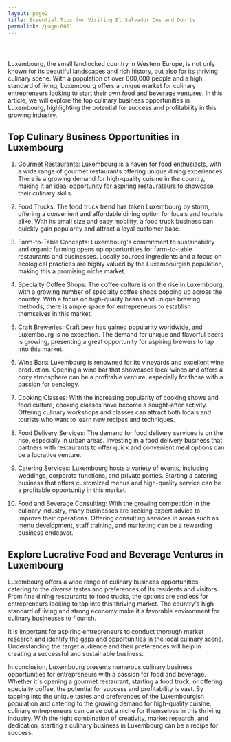 ```yaml
---
layout: page2
title: Essential Tips for Visiting El Salvador Dos and Don'ts
permalink: /page-0001
---
```




<div class="separator" style="clear: both;"><a href="https://blogger.googleusercontent.com/img/b/R29vZ2xl/AVvXsEhTTkAEeBqUaIegjS0iOsqXdGtasUJhidPLyB28YTJYHw1wx3aAerZx6VU2pwYhr2pqEFa86_9E01nDC-QR7ZbnAbYdFRkJGFWw5vZ5EwLHw2BTjkFhqRtIKD9sV9pDre2T0awCg6C8Db3Qu-FoHYTB0d9DDXjy6lYa27eCTU73S98uTOTwbxXWsAsus-0/s1600/images%20%285%29.jpeg" style="display: block; padding: 1em 0; text-align: center; "><img alt="" border="0" data-original-height="452" data-original-width="678" src="https://blogger.googleusercontent.com/img/b/R29vZ2xl/AVvXsEhTTkAEeBqUaIegjS0iOsqXdGtasUJhidPLyB28YTJYHw1wx3aAerZx6VU2pwYhr2pqEFa86_9E01nDC-QR7ZbnAbYdFRkJGFWw5vZ5EwLHw2BTjkFhqRtIKD9sV9pDre2T0awCg6C8Db3Qu-FoHYTB0d9DDXjy6lYa27eCTU73S98uTOTwbxXWsAsus-0/s1600/images%20%285%29.jpeg"/></a></div>




<p>Luxembourg, the small landlocked country in Western Europe, is not only known for its beautiful landscapes and rich history, but also for its thriving culinary scene. With a population of over 600,000 people and a high standard of living, Luxembourg offers a unique market for culinary entrepreneurs looking to start their own food and beverage ventures. In this article, we will explore the top culinary business opportunities in Luxembourg, highlighting the potential for success and profitability in this growing industry.</p>
<h2>Top Culinary Business Opportunities in Luxembourg</h2>
<ol>
<li>
<p>Gourmet Restaurants: Luxembourg is a haven for food enthusiasts, with a wide range of gourmet restaurants offering unique dining experiences. There is a growing demand for high-quality cuisine in the country, making it an ideal opportunity for aspiring restaurateurs to showcase their culinary skills.</p>
</li>
<li>
<p>Food Trucks: The food truck trend has taken Luxembourg by storm, offering a convenient and affordable dining option for locals and tourists alike. With its small size and easy mobility, a food truck business can quickly gain popularity and attract a loyal customer base.</p>
</li>
<li>
<p>Farm-to-Table Concepts: Luxembourg's commitment to sustainability and organic farming opens up opportunities for farm-to-table restaurants and businesses. Locally sourced ingredients and a focus on ecological practices are highly valued by the Luxembourgish population, making this a promising niche market.</p>
</li>
<li>
<p>Specialty Coffee Shops: The coffee culture is on the rise in Luxembourg, with a growing number of specialty coffee shops popping up across the country. With a focus on high-quality beans and unique brewing methods, there is ample space for entrepreneurs to establish themselves in this market.</p>
</li>
<li>
<p>Craft Breweries: Craft beer has gained popularity worldwide, and Luxembourg is no exception. The demand for unique and flavorful beers is growing, presenting a great opportunity for aspiring brewers to tap into this market.</p>
</li>
<li>
<p>Wine Bars: Luxembourg is renowned for its vineyards and excellent wine production. Opening a wine bar that showcases local wines and offers a cozy atmosphere can be a profitable venture, especially for those with a passion for oenology.</p>
</li>
<li>
<p>Cooking Classes: With the increasing popularity of cooking shows and food culture, cooking classes have become a sought-after activity. Offering culinary workshops and classes can attract both locals and tourists who want to learn new recipes and techniques.</p>
</li>
<li>
<p>Food Delivery Services: The demand for food delivery services is on the rise, especially in urban areas. Investing in a food delivery business that partners with restaurants to offer quick and convenient meal options can be a lucrative venture.</p>
</li>
<li>
<p>Catering Services: Luxembourg hosts a variety of events, including weddings, corporate functions, and private parties. Starting a catering business that offers customized menus and high-quality service can be a profitable opportunity in this market.</p>
</li>
<li>
<p>Food and Beverage Consulting: With the growing competition in the culinary industry, many businesses are seeking expert advice to improve their operations. Offering consulting services in areas such as menu development, staff training, and marketing can be a rewarding business endeavor.</p>
</li>
</ol>
<h2>Explore Lucrative Food and Beverage Ventures in Luxembourg</h2>
<p>Luxembourg offers a wide range of culinary business opportunities, catering to the diverse tastes and preferences of its residents and visitors. From fine dining restaurants to food trucks, the options are endless for entrepreneurs looking to tap into this thriving market. The country's high standard of living and strong economy make it a favorable environment for culinary businesses to flourish.</p>
<p>It is important for aspiring entrepreneurs to conduct thorough market research and identify the gaps and opportunities in the local culinary scene. Understanding the target audience and their preferences will help in creating a successful and sustainable business.</p>
<p>In conclusion, Luxembourg presents numerous culinary business opportunities for entrepreneurs with a passion for food and beverage. Whether it's opening a gourmet restaurant, starting a food truck, or offering specialty coffee, the potential for success and profitability is vast. By tapping into the unique tastes and preferences of the Luxembourgish population and catering to the growing demand for high-quality cuisine, culinary entrepreneurs can carve out a niche for themselves in this thriving industry. With the right combination of creativity, market research, and dedication, starting a culinary business in Luxembourg can be a recipe for success.</p>




<div style="height:1px;">
<a id="show_id" onclick="document.getElementById('spoiler_id').style.display=''; document.getElementById('show_id').style.display='none';"></a><span id="spoiler_id" style="display: none;"><a class="link" onclick="document.getElementById('spoiler_id').style.display='none'; document.getElementById('show_id').style.display='';"></a>
<div style="background-color: rgba(0, 0, 0, 0); margin: 1px;">
<div class="smallfont"><i><span style="font-size: 16px; font-weight: bold; margin-right: 3px;"></span></i><input onclick="if (this.parentNode.parentNode.getElementsByTagName('div')[1].getElementsByTagName('div')[0].style.display != '') { this.parentNode.parentNode.getElementsByTagName('div')[1].getElementsByTagName('div')[0].style.display = ''; this.innerText = ''; this.value = 'Hide'; } else { this.parentNode.parentNode.getElementsByTagName('div')[1].getElementsByTagName('div')[0].style.display = 'none'; this.innerText = ''; this.value = 'new posts'; }" style="background-color: #00000000; font-size: 16px; width: auto;" type="button" value="new posts" />
</div>
<div class="alt2" style="background-color: rgba(255, 255, 255, 0); margin: 0px; padding: 0px;">
<div style="display: none;" loading="lazy"><p>
 
seoyoon282
서윤
goraegoraebab 
goraegoraebab
spsa_7 
spsa_7
🐶
x_kimda 
x_kimda
킴다경 Kimda
from.eunchae 
from.eunchae
venviav 
venviav
JIAN 지안 🇰🇷
cherie_bbing 
cherie_bbing
경험을 사랑하는 간호사 BING🇰🇷
yu_yuhwa 
yu_yuhwa
유유화
evyoon 
evyoon
EVELYN
misskimnayoon 
misskimnayoon
Nayoon Kim
zzyuridarong 
zzyuridarong
쮸리
green.teabag 
green.teabag
Green
3.18oz 
3.18oz
힙뜨니 । 🍑힙메이커 ✘ 다이어트 꿀팁
onestar_xx 
onestar_xx
최한별
about_minjii 
about_minjii
Min Jee Kim
jjin2ny 
jjin2ny
영진
itsgusu 
itsgusu
GUSU 구수
xxunnus2 
xxunnus2
선우☀️
ssol_ra.c 
ssol_ra.c
쏠라씨
jm_7218 
jm_7218
안 지미
maycoco__ 
maycoco__
메이코코
m1nkicom 
m1nkicom
민키
yhy_y 
yhy_y
하야니 🧸🤎
cherry_.coco 
cherry_.coco
𝑪𝒉𝒆𝒓𝒓𝒚 𝑪𝒐𝒌𝒆🍒
k.bbibbi 
k.bbibbi
김지영✨
feel0100 
feel0100
아리샤
kgo_111 
kgo_111
김가온
seon_h_e 
seon_h_e
cccxx.ii 
cccxx.ii
🤍
zi9oomon 
zi9oomon
지구
yj_eve 
yj_eve
영주伊娃
a__ran_e 
a__ran_e
아란
jini_bbangg_ 
jini_bbangg_
스윗핑크  포포리나 사쟝  지니빵 🍔
dal.sora 
dal.sora
달소라🌙
ji2love_ 
ji2love_
차지희 CHAJIHEE
heex.x 
heex.x
힉스🍒
yun_chocho 
yun_chocho
윤초이
sx_xny 
sx_xny
써니✨
love.bitt 
love.bitt
onxxi 
onxxi
xxɪ
eeu_nkyo 
eeu_nkyo
은교
s_h_j_ 
s_h_j_
서 현주
2ee_miji 
2ee_miji
운동하는 간호사&필라테스 강사_미지✨
___yesri 
___yesri
임예슬 예슬림 (yeseul + slim)
luvurse1f_ 
luvurse1f_
ʏᴜʜʏᴜɴ
jin_09.10 
jin_09.10
찌니탱이
love_boki 
love_boki
러브미우 ღ
marieansu 
marieansu
마리앤수
yuy9__7 
yuy9__7
kimxeul 
kimxeul
김 슬기
berry_3.14_official 
berry_3.14_official
빛베리 𝑩𝒆𝒂𝒕 𝑩𝒆𝒓𝒓𝒚✨🍓🇰🇷
_yetto 
_yetto
필라테스강사 전예진 예또
12____17 
12____17
허애선 HEO AESUN
fit__joo 
fit__joo
핏쭈 | 부산PT 운동 다이어트 트레이닝전문
jsunxye 
jsunxye
수입의류 | 루엘리아 𝑅𝑢𝑒́𝑙𝑖𝑎
s_e____2 
s_e____2
siisiin_ii 
siisiin_ii
fleur_jin___ 
fleur_jin___
플레르 (fleur) / 이찐콩
jxx_85 
jxx_85
ⓊⓃⒾⒿⒶⓃⒼ 유니장 in부산
yeb00__ 
yeb00__
전예빈 Yebin
_9.km 
_9.km
미니
hnpilates 
hnpilates
하나
_to.jy 
_to.jy
🇰🇷 유지연
won_aaa__ 
won_aaa__
kimyaji_ 
kimyaji_
야지 🩷
danlyun 
danlyun
김미주
rim_vely_vely 
rim_vely_vely
림블리🌸사는게꽃같네 
soo_flower 
soo_flower
수련
gogum_i 
gogum_i
Ji hyeon
wxxyu_c 
wxxyu_c
우유씨 정화란
ssun__pre 
ssun__pre
QUEEN (한채희)
noreungza 
noreungza
잉플루언서 노릉자
piamodel
피아 PIA
94.167kg 
94.167kg
유주다
sia_jiwoo 
sia_jiwoo
시아지우 sia_jiwoo
olivi4b4by 
olivi4b4by
ˋˏ 희뽀 ˎˊ
realroda_jenny 
realroda_jenny
리얼로다
rumiious 
rumiious
박루미
lee.hye.jung 
lee.hye.jung
sandy.95__ 
sandy.95__
샌디(송지영) SANDY
hj_cutie 
hj_cutie
안효정
el.f_in 
el.f_in
queenka_yeon 
queenka_yeon
Ha Yeon
vanhani_love 
vanhani_love
상봉미용실 중랑구 미용실 반하니원장 레이어드컷 헤어컨설팅
r_love_ubin_ 
r_love_ubin_
yul_______mom 
yul_______mom
율맘🕊
bbobbo_ra_ 
bbobbo_ra_
ᴘᴜʀᴘʟᴇ
ri.aan 
ri.aan
리안
swai_sy 
swai_sy
박수연 Suyeon Park
_kangeunwook 
_kangeunwook
강은욱
hxxmiso 
hxxmiso
krystal_wears_the___ 
krystal_wears_the___
강승연 𝐊𝐫𝐲𝐬𝐭𝐚𝐥 𝐊𝐚𝐧𝐠
bokyung_po 
bokyung_po
이보경 뽀언니
shin_haeri_ 
shin_haeri_
신해리
hahaha_m003 
hahaha_m003
Aa
_your_summer 
_your_summer
zszszsxxcy 
zszszsxxcy
🦋
aa_yoon 
aa_yoon
박윤아
moon_n_6 
moon_n_6
김 세 연
sonbi8888 
sonbi8888
손비로하SONBIROHA 🇰🇷 틱톡.유튜브
pilate____ 
pilate____
PILATE🌷
won._.niii 
won._.niii
Hailey Ryou
min.joy___ 
min.joy___
민죠이
_soohyo 
_soohyo
김수효
jihea_a 
jihea_a
🤍지혜
mihi215 
mihi215
규리
afresh25 
afresh25
doyu.____ 
doyu.____
sally__j 
sally__j
셀리 장
hhjj0804 
hhjj0804
희지
cooomong 
cooomong
앙큼한 코몽씨
_.0_.oo 
_.0_.oo
셴
ji_aeeeez 
ji_aeeeez
박지애
cloverain_oo 
cloverain_oo
단비❤️
godrhea 
godrhea
레아
banybany__77 
banybany__77
dami_amond 
dami_amond
김 소현
a_longming 
a_longming
아롱
mj.monde 
mj.monde
rose.4.14 
rose.4.14
백만로즈
jin.aaaaaaaa 
jin.aaaaaaaa
디나
yea_rang 
yea_rang
예랑 🫦
chuu_romi 
chuu_romi
Lee Ju Hee
diamant.ete 
diamant.ete
에떼 / 광고모델
hana_sooong 
hana_sooong
송하나
today_so2 
today_so2
소이 | 여행 • 운동
iamluna__ 
iamluna__
광교PT LUNA🌙🇰🇷루나쌤
minsniluv 
minsniluv
민선 (Gwak Min Seon)
chae.on 
chae.on
Paradise is where I am
ychuu_0u0 
ychuu_0u0
ychuu
illb.fine 
illb.fine
onezuumin 
onezuumin
li_m.e 
li_m.e
림이 👸🏻
y__eonj 
y__eonj
연정
moon.fit_ 
moon.fit_
🩰
hirslandim_ 
hirslandim_
woooozzzzz 
woooozzzzz
박유진😊
__krb99 
__krb99
__habin_s2 
__habin_s2
오영경
_aarome 
_aarome
아연
o_8.6 
o_8.6
(유화)𝒥𝒾 𝒴𝑒𝑜𝓃
han_kyung__ 
han_kyung__
우 한경
chu0.0a 
chu0.0a
제이웜(𝒥.𝓌𝒶𝓇𝓂)
ahyo12_07 
ahyo12_07
아효 (산타 맘🐶) 𝐀𝐡𝐲𝐨🇰🇷
sso1124 
sso1124
e_seoa 
e_seoa
이서아
95pje 
95pje
박지은 🇰🇷
mj_siha 
mj_siha
김미진
shashaola 
shashaola
이윤희
doeungram 
doeungram
도은
maodoyo 
maodoyo
도요
alistmary_ 
alistmary_
Mary
pinkgabong 
pinkgabong
유가연 👙WBFF BIKINI PRO🏆
xiao_eggsy 
xiao_eggsy
감동란
yehehehoho 
yehehehoho
jjulllove 
jjulllove
minnnui 
minnnui
Le'Nore
h.jean_ 
h.jean_
💎
_lim_oo 
_lim_oo
정예림(오늘은 예림)
hui_kwon 
hui_kwon
Hui Kwon
2lyn_98 
2lyn_98
이린
a.hyuniiii 
a.hyuniiii
elire_esthetic 
elire_esthetic
안산피부관리 10년간 압출만 해온 압출장인의 확실한 코치🔍
93.sss 
93.sss
민e
rang92_ 
rang92_
정사랑
1004jjang 
1004jjang
장타쿠 ᴊᴀɴɢᴛᴀᴋᴜ ｡·͜·｡
chna.y 
chna.y
한나
chachabeby_ 
chachabeby_
yejoo6 
yejoo6
육예주
qtd___ 
qtd___
do._.vely 
do._.vely
도블리 (레이싱모델 도유리)
s_jisu_02 
s_jisu_02
신지수
artlist_st 
artlist_st
아트리스트 스튜디오
jj_writer_ee 
jj_writer_ee
지은
__ejiny 
__ejiny
진진(JINJIN)
youuuu_d 
youuuu_d
유디🌿
hhhh7j











</p></div></div></div></span>


</div>

